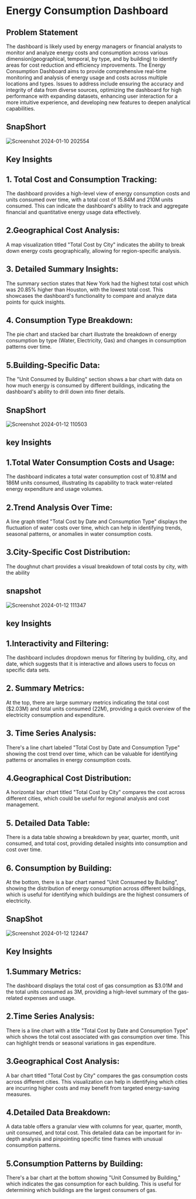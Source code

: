 # Energy Consumption Dashboard
## Problem Statement
 The dashboard is likely used by energy managers or financial analysts to monitor and analyze energy costs and consumption across various dimension(geographical, temporal, by type, and by building) to identify areas for cost reduction and efficiency improvements. The Energy Consumption Dashboard aims to provide comprehensive real-time monitoring and analysis of energy usage and costs across multiple locations and types. Issues to address include ensuring the accuracy and integrity of data from diverse sources, optimizing the dashboard for high performance with expanding datasets, enhancing user interaction for a more intuitive experience, and developing new features to deepen analytical capabilities. 

## SnapShort
![Screenshot 2024-01-10 202554](https://github.com/sakshibadoni21/Energy-Consumption-Dashboard/assets/152711814/a956df26-1334-4b35-ad53-e51dc7862b45)

## Key Insights
## 1.	Total Cost and Consumption Tracking: 
The dashboard provides a high-level view of energy consumption costs and units consumed over time, with a total cost of 15.84M and 210M units consumed. This can indicate the dashboard's ability to track and aggregate financial and quantitative energy usage data effectively.

## 2.Geographical Cost Analysis:
A map visualization titled "Total Cost by City" indicates the ability to break down energy costs geographically, allowing for region-specific analysis.

## 3. Detailed Summary Insights: 
The summary section states that New York had the highest total cost which was 20.85% higher than Houston, with the lowest total cost. This showcases the dashboard's functionality to compare and analyze data points for quick insights.

## 4. Consumption Type Breakdown:
The pie chart and stacked bar chart illustrate the breakdown of energy consumption by type (Water, Electricity, Gas) and changes in consumption patterns over time.

## 5.Building-Specific Data:
The "Unit Consumed by Building" section shows a bar chart with data on how much energy is consumed by different buildings, indicating the dashboard's ability to drill down into finer details.

## SnapShort
![Screenshot 2024-01-12 110503](https://github.com/sakshibadoni21/Energy-Consumption-Dashboard/assets/152711814/cc5e2bd2-1fb1-4b1f-bbca-36687552bf97)

## key Insights

## 1.Total Water Consumption Costs and Usage: 
The dashboard indicates a total water consumption cost of 10.81M and 186M units consumed, illustrating its capability to track water-related energy expenditure and usage volumes.

## 2.Trend Analysis Over Time:
A line graph titled "Total Cost by Date and Consumption Type" displays the fluctuation of water costs over time, which can help in identifying trends, seasonal patterns, or anomalies in water consumption costs.

## 3.City-Specific Cost Distribution: 
The doughnut chart provides a visual breakdown of total costs by city, with the ability

## snapshot
![Screenshot 2024-01-12 111347](https://github.com/sakshibadoni21/Energy-Consumption-Dashboard/assets/152711814/0c806105-4839-408e-89db-6a9338f98683)

## key Insights

## 1.Interactivity and Filtering: 
The dashboard includes dropdown menus for filtering by building, city, and date, which suggests that it is interactive and allows users to focus on specific data sets.

## 2. Summary Metrics: 
At the top, there are large summary metrics indicating the total cost ($2.03M) and total units consumed (22M), providing a quick overview of the electricity consumption and expenditure.

## 3. Time Series Analysis: 
There's a line chart labeled "Total Cost by Date and Consumption Type" showing the cost trend over time, which can be valuable for identifying patterns or anomalies in energy consumption costs.

## 4.Geographical Cost Distribution:
A horizontal bar chart titled "Total Cost by City" compares the cost across different cities, which could be useful for regional analysis and cost management.

## 5. Detailed Data Table:
There is a data table showing a breakdown by year, quarter, month, unit consumed, and total cost, providing detailed insights into consumption and cost over time.

## 6. Consumption by Building: 
At the bottom, there is a bar chart named "Unit Consumed by Building", showing the distribution of energy consumption across different buildings, which is useful for identifying which buildings are the highest consumers of electricity.

## SnapShot
![Screenshot 2024-01-12 122447](https://github.com/sakshibadoni21/Energy-Consumption-Dashboard/assets/152711814/9cdbd616-5767-4596-a04b-b8f3d7336326)

## Key Insights
## 1.Summary Metrics: 
The dashboard displays the total cost of gas consumption as $3.01M and the total units consumed as 3M, providing a high-level summary of the gas-related expenses and usage.

## 2.Time Series Analysis: 
There is a line chart with a title "Total Cost by Date and Consumption Type" which shows the total cost associated with gas consumption over time. This can highlight trends or seasonal variations in gas expenditure.

## 3.Geographical Cost Analysis: 
A bar chart titled "Total Cost by City" compares the gas consumption costs across different cities. This visualization can help in identifying which cities are incurring higher costs and may benefit from targeted energy-saving measures.

## 4.Detailed Data Breakdown: 
A data table offers a granular view with columns for year, quarter, month, unit consumed, and total cost. This detailed data can be important for in-depth analysis and pinpointing specific time frames with unusual consumption patterns.

## 5.Consumption Patterns by Building: 
There's a bar chart at the bottom showing "Unit Consumed by Building," which indicates the gas consumption for each building. This is useful for determining which buildings are the largest consumers of gas.





